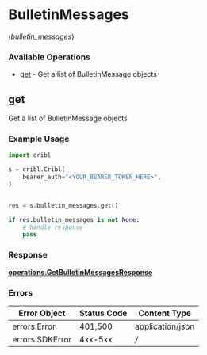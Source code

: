 # BulletinMessages
(*bulletin_messages*)

### Available Operations

* [get](#get) - Get a list of BulletinMessage objects

## get

Get a list of BulletinMessage objects

### Example Usage

```python
import cribl

s = cribl.Cribl(
    bearer_auth="<YOUR_BEARER_TOKEN_HERE>",
)


res = s.bulletin_messages.get()

if res.bulletin_messages is not None:
    # handle response
    pass

```


### Response

**[operations.GetBulletinMessagesResponse](../../models/operations/getbulletinmessagesresponse.md)**
### Errors

| Error Object     | Status Code      | Content Type     |
| ---------------- | ---------------- | ---------------- |
| errors.Error     | 401,500          | application/json |
| errors.SDKError  | 4xx-5xx          | */*              |

